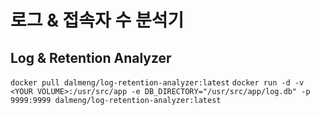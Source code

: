 # 로그 & 접속자 수 분석기
## Log & Retention Analyzer

```docker pull dalmeng/log-retention-analyzer:latest```
```docker run -d -v <YOUR VOLUME>:/usr/src/app -e DB_DIRECTORY="/usr/src/app/log.db" -p 9999:9999 dalmeng/log-retention-analyzer:latest```